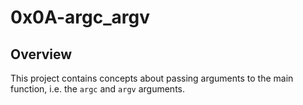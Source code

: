 # 0x0A-argc_argv

## Overview

This project contains concepts about passing arguments to the main function, i.e. the `argc` and `argv` arguments.